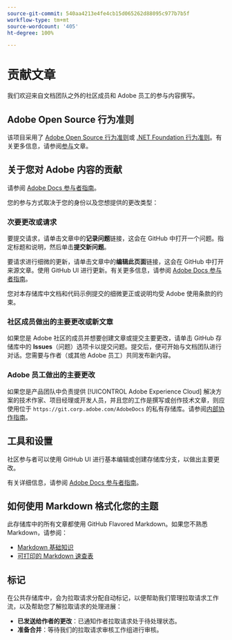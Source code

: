 ```yaml
---
source-git-commit: 540aa4213e4fe4cb15d065262d88095c977b7b5f
workflow-type: tm+mt
source-wordcount: '405'
ht-degree: 100%

---
```

# 贡献文章

我们欢迎来自文档团队之外的社区成员和 Adobe 员工的参与内容撰写。

## Adobe Open Source 行为准则

该项目采用了 [Adobe Open Source 行为准则](code-of-conduct.md)或 [.NET Foundation 行为准则](https://dotnetfoundation.org/code-of-conduct)。有关更多信息，请参阅[参与](contributing.md)文章。

## 关于您对 Adobe 内容的贡献

请参阅 [Adobe Docs 参与者指南](https://docs.adobe.com/help/en/contributor/contributor-guide/introduction.html)。

您的参与方式取决于您的身份以及您想提供的更改类型：

### 次要更改或请求

要提交请求，请单击文章中的&#x200B;**记录问题**&#x200B;链接，这会在 GitHub 中打开一个问题。指定标题和说明，然后单击&#x200B;**提交新问题**。

要请求进行细微的更新，请单击文章中的&#x200B;**编辑此页面**&#x200B;链接，这会在 GitHub 中打开来源文章。使用 GitHub UI 进行更新。有关更多信息，请参阅 [Adobe Docs 参与者指南](https://docs.adobe.com/help/en/contributor/contributor-guide/introduction.html)。

您对本存储库中文档和代码示例提交的细微更正或说明均受 Adobe 使用条款的约束。

### 社区成员做出的主要更改或新文章

如果您是 Adobe 社区的成员并想要创建文章或提交主要更改，请单击 GitHub 存储库中的 **Issues**（问题）选项卡以提交问题。提交后，便可开始与文档团队进行对话。您需要与作者（或其他 Adobe 员工）共同发布新内容。

<!--
If you submit a pull request with significant changes to documentation and code examples, you'll see a message in the pull request asking you to submit an online contribution license agreement (CLA). You must complete the online form before we can review your pull request.
-->

### Adobe 员工做出的主要更改

如果您是产品团队中负责提供 [!UICONTROL Adobe Experience Cloud] 解决方案的技术作家、项目经理或开发人员，并且您的工作是撰写或创作技术文章，则应使用位于 `https://git.corp.adobe.com/AdobeDocs` 的私有存储库。请参阅[内部协作指南](https://experienceleague.adobe.com/docs/collaborative-doc-instructions/collaboration-guide/home.html)。

<!--Employees from other parts of the Adobe world should use the public repo for minor updates.-->

## 工具和设置

社区参与者可以使用 GitHub UI 进行基本编辑或创建存储库分支，以做出主要更改。

有关详细信息，请参阅 [Adobe Docs 参与者指南](https://docs.adobe.com/help/en/contributor/contributor-guide/introduction.html)。

## 如何使用 Markdown 格式化您的主题

此存储库中的所有文章都使用 GitHub Flavored Markdown。如果您不熟悉 Markdown，请参阅：

* [Markdown 基础知识](https://help.github.com/articles/getting-started-with-writing-and-formatting-on-github/)
* [可打印的 Markdown 速查表](https://guides.github.com/pdfs/markdown-cheatsheet-online.pdf)

## 标记

在公共存储库中，会为拉取请求分配自动标记，以便帮助我们管理拉取请求工作流，以及帮助您了解拉取请求的处理进展：

* **已发送给作者的更改**：已通知作者拉取请求处于待处理状态。
* **准备合并**：等待我们的拉取请求审核工作组进行审核。
